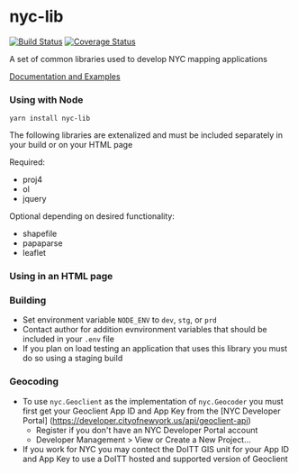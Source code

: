 # nyc-lib

[![Build Status](https://travis-ci.org/timkeane/nyc-lib.svg?branch=master)](https://travis-ci.org/timkeane/nyc-lib) [![Coverage Status](https://coveralls.io/repos/github/timkeane/nyc-lib/badge.svg?branch=master)](https://coveralls.io/github/timkeane/nyc-lib?branch=node)

A set of common libraries used to develop NYC mapping applications

[Documentation and Examples](https://maps.nyc.gov/nyc-lib/)

### Using with Node

```yarn install nyc-lib```

The following libraries are extenalized and must be included separately in your build or on your HTML page

Required:
* proj4
* ol
* jquery

Optional depending on desired functionality:
* shapefile
* papaparse
* leaflet

### Using in an HTML page



### Building

* Set environment variable ```NODE_ENV``` to ```dev```, ```stg```, or ```prd```
* Contact author for addition evnvironment variables that should be included in your ```.env``` file
* If you plan on load testing an application that uses this library you must do so using a staging build

### Geocoding

* To use ```nyc.Geoclient``` as the implementation of ```nyc.Geocoder``` you must first get your Geoclient App ID and App Key from the [NYC Developer Portal] (https://developer.cityofnewyork.us/api/geoclient-api)
  * Register if you don't have an NYC Developer Portal account
  * Developer Management > View or Create a New Project...
* If you work for NYC you may contect the DoITT GIS unit for your App ID and App Key to use a DoITT hosted and supported version of Geoclient